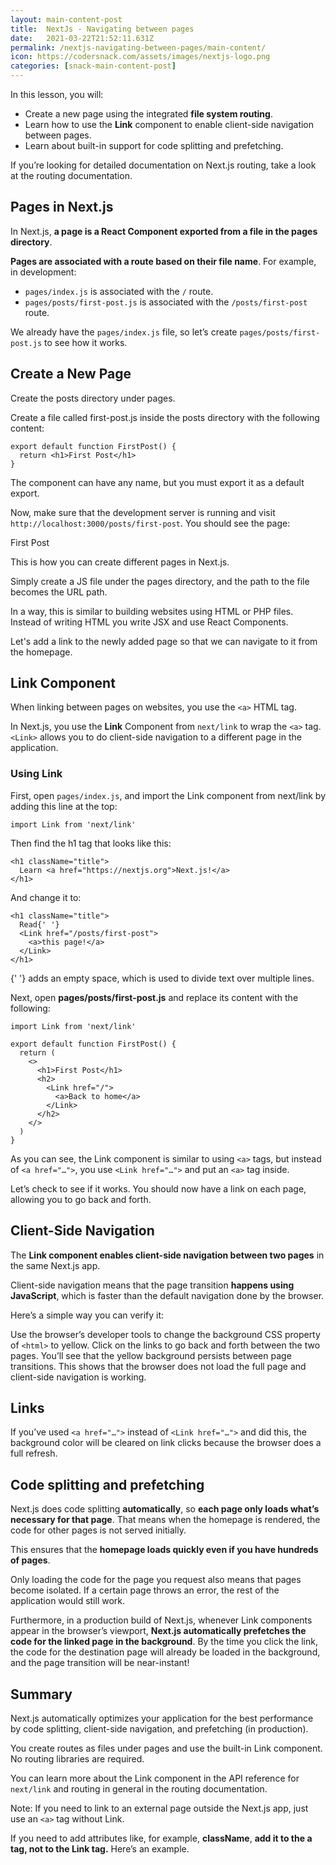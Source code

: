 ```yaml
---
layout: main-content-post
title:  NextJs - Navigating between pages
date:   2021-03-22T21:52:11.631Z
permalink: /nextjs-navigating-between-pages/main-content/
icon: https://codersnack.com/assets/images/nextjs-logo.png
categories: [snack-main-content-post]
---
```


In this lesson, you will:

- Create a new page using the integrated **file system routing**.
- Learn how to use the **Link** component to enable client-side navigation between pages.
- Learn about built-in support for code splitting and prefetching.

If you’re looking for detailed documentation on Next.js routing, take a look at the routing documentation.

## Pages in Next.js
In Next.js, **a page is a React Component exported from a file in the pages directory**.

**Pages are associated with a route based on their file name**. For example, in development:

- ```pages/index.js``` is associated with the ```/``` route.
- ```pages/posts/first-post.js``` is associated with the ```/posts/first-post``` route.

We already have the ```pages/index.js``` file, so let’s create ```pages/posts/first-post.js``` to see how it works.

## Create a New Page
Create the posts directory under pages.

Create a file called first-post.js inside the posts directory with the following content:

```
export default function FirstPost() {
  return <h1>First Post</h1>
}
```
The component can have any name, but you must export it as a default export.

Now, make sure that the development server is running and visit ```http://localhost:3000/posts/first-post```. You should see the page:

First Post

This is how you can create different pages in Next.js.

Simply create a JS file under the pages directory, and the path to the file becomes the URL path.

In a way, this is similar to building websites using HTML or PHP files. Instead of writing HTML you write JSX and use React Components.

Let's add a link to the newly added page so that we can navigate to it from the homepage.

## Link Component
When linking between pages on websites, you use the ```<a>``` HTML tag.

In Next.js, you use the **Link** Component from ```next/link``` to wrap the ```<a>``` tag. ```<Link>``` allows you to do client-side navigation to a different page in the application.

### Using Link
First, open ```pages/index.js```, and import the Link component from next/link by adding this line at the top:

```
import Link from 'next/link'
```
Then find the h1 tag that looks like this:

```
<h1 className="title">
  Learn <a href="https://nextjs.org">Next.js!</a>
</h1>
```

And change it to:

```
<h1 className="title">
  Read{' '}
  <Link href="/posts/first-post">
    <a>this page!</a>
  </Link>
</h1>
```
{' '} adds an empty space, which is used to divide text over multiple lines.

Next, open **pages/posts/first-post.js** and replace its content with the following:

```
import Link from 'next/link'

export default function FirstPost() {
  return (
    <>
      <h1>First Post</h1>
      <h2>
        <Link href="/">
          <a>Back to home</a>
        </Link>
      </h2>
    </>
  )
}
```

As you can see, the Link component is similar to using ```<a>``` tags, but instead of ```<a href="…">```, you use ```<Link href="…">``` and put an ```<a>``` tag inside.

Let’s check to see if it works. You should now have a link on each page, allowing you to go back and forth.

## Client-Side Navigation
The **Link component enables client-side navigation between two pages** in the same Next.js app.

Client-side navigation means that the page transition **happens using JavaScript**, which is faster than the default navigation done by the browser.

Here’s a simple way you can verify it:

Use the browser’s developer tools to change the background CSS property of ```<html>``` to yellow.
Click on the links to go back and forth between the two pages.
You’ll see that the yellow background persists between page transitions.
This shows that the browser does not load the full page and client-side navigation is working.

## Links
If you’ve used ```<a href="…">``` instead of ```<Link href="…">``` and did this, the background color will be cleared on link clicks because the browser does a full refresh.

## Code splitting and prefetching
Next.js does code splitting **automatically**, so **each page only loads what’s necessary for that page**. That means when the homepage is rendered, the code for other pages is not served initially.

This ensures that the **homepage loads quickly even if you have hundreds of pages**.

Only loading the code for the page you request also means that pages become isolated. If a certain page throws an error, the rest of the application would still work.

Furthermore, in a production build of Next.js, whenever Link components appear in the browser’s viewport, **Next.js automatically prefetches the code for the linked page in the background**. By the time you click the link, the code for the destination page will already be loaded in the background, and the page transition will be near-instant!

## Summary
Next.js automatically optimizes your application for the best performance by code splitting, client-side navigation, and prefetching (in production).

You create routes as files under pages and use the built-in Link component. No routing libraries are required.

You can learn more about the Link component in the API reference for ```next/link``` and routing in general in the routing documentation.

Note: If you need to link to an external page outside the Next.js app, just use an ```<a>``` tag without Link.

If you need to add attributes like, for example, **className**, **add it to the a tag, not to the Link tag.** Here’s an example.



